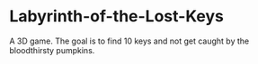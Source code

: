 # Labyrinth-of-the-Lost-Keys
A 3D game. The goal is to find 10 keys and not get caught by the bloodthirsty pumpkins.
